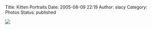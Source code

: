 Title: Kitten Portraits
Date: 2005-08-09 22:19
Author: slacy
Category: Photos
Status: published

[![](http://slacy.com/albums/album194/img_4880.thumb.jpg)](http://slacy.com/gallery/album194)
